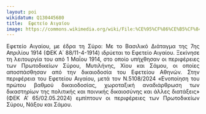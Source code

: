 ```yaml
---
layout: poi
wikidatum: Q130445680
title:  Εφετείο Αιγαίου
image: https://commons.wikimedia.org/wiki/File:%CE%95%CF%86%CE%B5%CF%84%CE%B5%CE%AF%CE%BF_%CE%91%CE%B9%CE%B3%CE%B1%CE%AF%CE%BF%CF%85.jpg
---
```


<style>
  .justified-text {
    text-align: justify;
  }
</style>

<div class="justified-text">
  <p>Εφετείο Αιγαίου, με έδρα τη Σύρο: Με το Βασιλικό Διάταγμα της 7ης Απριλίου 1914 (ΦΕΚ Α΄ 88/11-4-1914) ιδρύεται το Εφετείο Αιγαίου. Ξεκίνησε τη λειτουργία του από 1 Μαΐου 1914, στο οποίο υπήχθησαν οι περιφέρειες των Πρωτοδικείων Σύρου, Μυτιλήνης, Χίου και Σάμου, οι οποίες αποσπάσθησαν από την δικαιοδοσία του Εφετείου Αθηνών. Στην περιφέρεια του Εφετείου Αιγαίου, μετά τον Ν.5108/2024 «Ενοποίηση του πρώτου βαθμού δικαιοδοσίας, χωροταξική αναδιάρθρωση των δικαστηρίων της πολιτικής και ποινικής δικαιοσύνης και άλλες διατάξεις» (ΦΕΚ Α’ 65/02.05.2024) εμπίπτουν οι περιφέρειες των Πρωτοδικείων Σύρου, Νάξου και Σάμου.</p>
</div>

